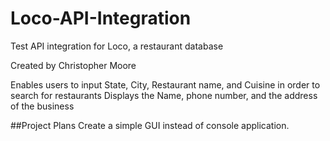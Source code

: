 # Loco-API-Integration
Test API integration for Loco, a restaurant database

Created by Christopher Moore

Enables users to input State, City, Restaurant name, and Cuisine in order to search for restaurants
Displays the Name, phone number, and the address of the business

##Project Plans
Create a simple GUI instead of console application.
